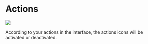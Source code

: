 Actions
=======

![](results-actions.png)

According to your actions in the interface, the actions icons will be activated or deactivated.

